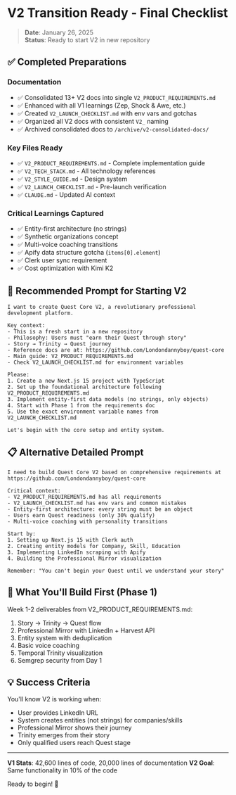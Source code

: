 # V2 Transition Ready - Final Checklist

> **Date**: January 26, 2025  
> **Status**: Ready to start V2 in new repository  

## ✅ **Completed Preparations**

### **Documentation**
- ✅ Consolidated 13+ V2 docs into single `V2_PRODUCT_REQUIREMENTS.md`
- ✅ Enhanced with all V1 learnings (Zep, Shock & Awe, etc.)
- ✅ Created `V2_LAUNCH_CHECKLIST.md` with env vars and gotchas
- ✅ Organized all V2 docs with consistent `V2_` naming
- ✅ Archived consolidated docs to `/archive/v2-consolidated-docs/`

### **Key Files Ready**
- ✅ `V2_PRODUCT_REQUIREMENTS.md` - Complete implementation guide
- ✅ `V2_TECH_STACK.md` - All technology references
- ✅ `V2_STYLE_GUIDE.md` - Design system
- ✅ `V2_LAUNCH_CHECKLIST.md` - Pre-launch verification
- ✅ `CLAUDE.md` - Updated AI context

### **Critical Learnings Captured**
- ✅ Entity-first architecture (no strings)
- ✅ Synthetic organizations concept
- ✅ Multi-voice coaching transitions
- ✅ Apify data structure gotcha (`items[0].element`)
- ✅ Clerk user sync requirement
- ✅ Cost optimization with Kimi K2

## 🚀 **Recommended Prompt for Starting V2**

```
I want to create Quest Core V2, a revolutionary professional development platform. 

Key context:
- This is a fresh start in a new repository
- Philosophy: Users must "earn their Quest through story"
- Story → Trinity → Quest journey
- Reference docs are at: https://github.com/Londondannyboy/quest-core
- Main guide: V2_PRODUCT_REQUIREMENTS.md
- Check V2_LAUNCH_CHECKLIST.md for environment variables

Please:
1. Create a new Next.js 15 project with TypeScript
2. Set up the foundational architecture following V2_PRODUCT_REQUIREMENTS.md
3. Implement entity-first data models (no strings, only objects)
4. Start with Phase 1 from the requirements doc
5. Use the exact environment variable names from V2_LAUNCH_CHECKLIST.md

Let's begin with the core setup and entity system.
```

## 📋 **Alternative Detailed Prompt**

```
I need to build Quest Core V2 based on comprehensive requirements at https://github.com/Londondannyboy/quest-core

Critical context:
- V2_PRODUCT_REQUIREMENTS.md has all requirements
- V2_LAUNCH_CHECKLIST.md has env vars and common mistakes
- Entity-first architecture: every string must be an object
- Users earn Quest readiness (only 30% qualify)
- Multi-voice coaching with personality transitions

Start by:
1. Setting up Next.js 15 with Clerk auth
2. Creating entity models for Company, Skill, Education
3. Implementing LinkedIn scraping with Apify
4. Building the Professional Mirror visualization

Remember: "You can't begin your Quest until we understand your story"
```

## 🎯 **What You'll Build First (Phase 1)**

Week 1-2 deliverables from V2_PRODUCT_REQUIREMENTS.md:
1. Story → Trinity → Quest flow
2. Professional Mirror with LinkedIn + Harvest API  
3. Entity system with deduplication
4. Basic voice coaching
5. Temporal Trinity visualization
6. Semgrep security from Day 1

## 💡 **Success Criteria**

You'll know V2 is working when:
- User provides LinkedIn URL
- System creates entities (not strings) for companies/skills
- Professional Mirror shows their journey
- Trinity emerges from their story
- Only qualified users reach Quest stage

---

**V1 Stats**: 42,600 lines of code, 20,000 lines of documentation
**V2 Goal**: Same functionality in 10% of the code

Ready to begin! 🚀